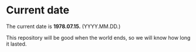 # Current date

The current date is **1978.07.15.** (YYYY.MM.DD.)

This repository will be good when the world ends, so we will know how long it lasted.